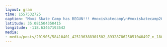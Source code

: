 ```yaml
---
layout: gram
time: 1557532725
caption: "Moxi Skate Camp has BEGUN!!! #moxiskatecamp\n#moxiskatecamp2019"
latitude: 35.081504350415
longitude: -118.63467193542
media:
- media/posts/201905/58410401_425136388301502_8932878625051040497_n_18063490648017185.jpg
---
```

